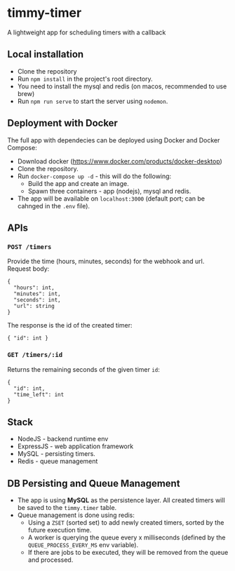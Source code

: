 # timmy-timer
A lightweight app for scheduling timers with a callback

## Local installation
* Clone the repository
* Run `npm install` in the project's root directory.
* You need to install the mysql and redis (on macos, recommended to use brew)
* Run `npm run serve` to start the server using `nodemon`.

## Deployment with Docker
The full app with dependecies can be deployed using Docker and Docker Compose:
* Download docker (https://www.docker.com/products/docker-desktop)
* Clone the repository.
* Run `docker-compose up -d` - this will do the following:
  * Build the app and create an image.
  * Spawn three containers - app (nodejs), mysql and redis.
* The app will be available on `localhost:3000` (default port; can be cahnged in the `.env` file).

## APIs
### ```POST /timers```
Provide the time (hours, minutes, seconds) for the webhook and url.
Request body:
```
{
  "hours": int,
  "minutes": int,
  "seconds": int, 
  "url": string
}
```
The response is the id of the created timer:
```
{ "id": int }
```

### ```GET /timers/:id```
Returns the remaining seconds of the given timer `id`:
```
{
  "id": int,
  "time_left": int
}
```

## Stack
* NodeJS - backend runtime env
* ExpressJS - web application framework
* MySQL - persisting timers.
* Redis - queue management

## DB Persisting and Queue Management
* The app is using **MySQL** as the persistence layer. All created timers will be saved to the `timmy.timer` table.
* Queue management is done using redis:
  * Using a `ZSET` (sorted set) to add newly created timers, sorted by the future execution time.
  * A worker is querying the queue every x milliseconds (defined by the `QUEUE_PROCESS_EVERY_MS` env variable).
  * If there are jobs to be executed, they will be removed from the queue and processed.